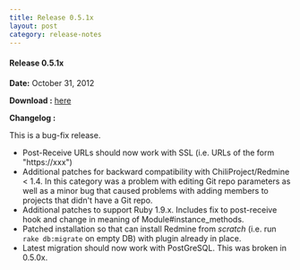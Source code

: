 ```yaml
---
title: Release 0.5.1x
layout: post
category: release-notes
---
```


#### Release 0.5.1x

**Date:** October 31, 2012

**Download :** [here](https://github.com/kubitron/redmine_git_hosting/tree/0.5.1x)

**Changelog :**

This is a bug-fix release.

* Post-Receive URLs should now work with SSL (i.e. URLs of the form "https://xxx")
* Additional patches for backward compatibility with ChiliProject/Redmine < 1.4. In this category was a problem with editing Git repo parameters as well as a minor bug that caused problems with adding members to projects that didn't have a Git repo.
* Additional patches to support Ruby 1.9.x.  Includes fix to post-receive hook and change in meaning of Module#instance_methods.
* Patched installation so that can install Redmine from *scratch* (i.e. run `rake db:migrate` on empty DB) with plugin already in place.
* Latest migration should now work with PostGreSQL.  This was broken in 0.5.0x.
